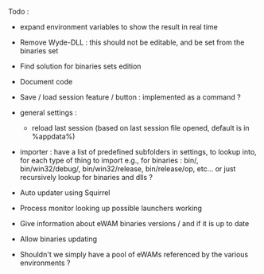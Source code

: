 Todo :

- expand environment variables to show the result in real time
- Remove Wyde-DLL : this should not be editable, and be set from the binaries set
- Find solution for binaries sets edition

- Document code

- Save / load session feature / button : implemented as a command ?

- general settings : 
   - reload last session (based on last session file opened, default is in %appdata%)
   
- importer : 
   have a list of predefined subfolders in settings, to lookup into, for each type of thing to import
   e.g., for binaries : bin/, bin/win32/debug/, bin/win32/release, bin/release/op, etc... or just recursively lookup for binaries and dlls ?
   
- Auto updater using Squirrel
- Process monitor looking up possible launchers working
- Give information about eWAM binaries versions / and if it is up to date
- Allow binaries updating
- Shouldn't we simply have a pool of eWAMs referenced by the various environments ?